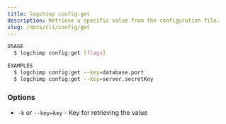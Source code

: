 ```yaml
---
title: logchimp config:get
description: Retrieve a specific value from the configuration file.
slug: /docs/cli/config/get
---
```


```bash
USAGE
  $ logchimp config:get [flags]

EXAMPLES
  $ logchimp config:get --key=database.port
  $ logchimp config:get --key=server.secretKey
```

### Options

- `-k` or `--key=key` - Key for retrieving the value
